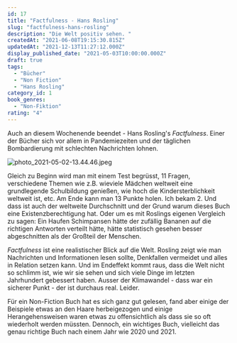 ```yaml
---
id: 17
title: "Factfulness - Hans Rosling"
slug: "factfulness-hans-rosling"
description: "Die Welt positiv sehen. "
createdAt: "2021-06-08T19:15:30.815Z"
updatedAt: "2021-12-13T11:27:12.000Z"
display_published_date: "2021-05-03T10:00:00.000Z"
draft: true
tags:
  - "Bücher"
  - "Non Fiction"
  - "Hans Rosling"
category_id: 1
book_genres:
  - "Non-Fiktion"
rating: "4"
---
```


Auch an diesem Wochenende beendet - Hans Rosling's *Factfulness*. Einer der Bücher sich vor allem in Pandemiezeiten und der täglichen Bombardierung mit schlechten Nachrichten lohnen. 

![photo_2021-05-02-13.44.46.jpeg](https://res.cloudinary.com/dlsll9dkn/image/upload/v1623176604/photo_2021_05_02_13_44_46_69d36021d6.jpg)


Gleich zu Beginn wird man mit einem Test begrüsst, 11 Fragen, verschiedene Themen wie z.B. wieviele Mädchen weltweit eine grundlegende Schulbildung genießen, wie hoch die Kindersterblichkeit weltweit ist, etc. Am Ende kann man 13 Punkte holen. Ich bekam 2. Und dass ist auch der weltweite Durchschnitt und der Grund warum dieses Buch eine Existenzberechtigung hat. Oder um es mit Roslings eigenen Vergleich zu sagen: Ein Haufen Schimpansen hätte der zufällig Bananen auf die richtigen Antworten verteilt hätte, hätte statistisch gesehen besser abgeschnitten als der Großteil der Menschen. 

_Factfulness_ ist eine realistischer Blick auf die Welt. Rosling zeigt wie man Nachrichten und Informationen lesen sollte, Denkfallen vermeidet und alles in Relation setzen kann. Und im Endeffekt kommt raus, dass die Welt nicht so schlimm ist, wie wir sie sehen und sich viele Dinge im letzten Jahrhundert gebessert haben. Ausser der Klimawandel - dass war ein sicherer Punkt - der ist durchaus real. Leider. 

Für ein Non-Fiction Buch hat es sich ganz gut gelesen, fand aber einige der Beispiele etwas an den Haare herbeigezogen und einige Herangehensweisen waren etwas zu offensichtlich als dass sie so oft wiederholt werden müssten. Dennoch, ein wichtiges Buch, vielleicht das genau richtige Buch nach einem Jahr wie 2020 und 2021. 